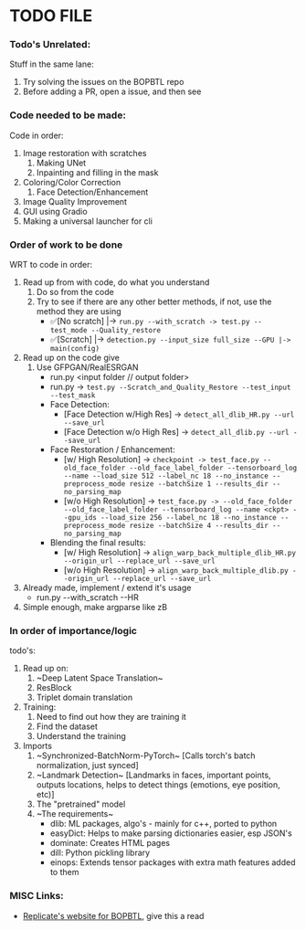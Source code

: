 # TODO FILE

</hr>

### Todo's Unrelated:

Stuff in the same lane:

1. Try solving the issues on the BOPBTL repo
2. Before adding a PR, open a issue, and then see

</hr>

### Code needed to be made:

Code in order:

1. Image restoration with scratches
   1. Making UNet
   2. Inpainting and filling in the mask
2. Coloring/Color Correction
   1. Face Detection/Enhancement
3. Image Quality Improvement
4. GUI using Gradio
5. Making a universal launcher for cli

</hr>

### Order of work to be done

WRT to code in order:

1. Read up from with code, do what you understand
   1. Do so from the code
   2. Try to see if there are any other better methods, if not, use the method they are using
      - ✅[No scratch] |-> ```run.py --with_scratch -> test.py --test_mode --Quality_restore```
      - ✅[Scratch] |-> ```detection.py --input_size full_size --GPU |-> main(config)```
2. Read up on the code give
   1. Use GFPGAN/RealESRGAN
         - run.py <input folder // output folder>
         - run.py -> ```test.py --Scratch_and_Quality_Restore --test_input --test_mask```
      - Face Detection:
         - [Face Detection w/High Res] -> ```detect_all_dlib_HR.py --url --save_url```
         - [Face Detection w/o High Res] -> ```detect_all_dlib.py --url --save_url```
      - Face Restoration / Enhancement:
         - [w/ High Resolution] -> ```checkpoint -> test_face.py --old_face_folder --old_face_label_folder --tensorboard_log --name --load_size 512 --label_nc 18 --no_instance --preprocess_mode resize --batchSize 1 --results_dir --no_parsing_map```
         - [w/o High Resolution] -> ```test_face.py -> --old_face_folder --old_face_label_folder --tensorboard_log --name <ckpt> --gpu_ids --load_size 256 --label_nc 18 --no_instance --preprocess_mode resize --batchSize 4 --results_dir --no_parsing_map```
      - Blending the final results:
         - [w/ High Resolution] -> ```align_warp_back_multiple_dlib_HR.py --origin_url --replace_url --save_url```
         - [w/o High Resolution] -> ```align_warp_back_multiple_dlib.py --origin_url --replace_url --save_url```
3. Already made, implement / extend it's usage
   - run.py --with_scratch --HR
4. Simple enough, make argparse like zB

</hr>

### In order of importance/logic

todo's:

1. Read up on:
   1. ~Deep Latent Space Translation~
   2. ResBlock
   3. Triplet domain translation
2. Training:
   1. Need to find out how they are training it
   2. Find the dataset
   3. Understand the training
3. Imports
   1. ~Synchronized-BatchNorm-PyTorch~ [Calls torch's batch normalization, just synced]
   2. ~Landmark Detection~ [Landmarks in faces, important points, outputs locations, helps to detect things (emotions, eye position, etc)]
   3. The "pretrained" model
   4. ~The requirements~
      - dlib: ML packages, algo's - mainly for c++, ported to python
      - easyDict: Helps to make parsing dictionaries easier, esp JSON's
      - dominate: Creates HTML pages
      - dill: Python pickling library
      - einops: Extends tensor packages with extra math features added to them

### MISC Links:
- [Replicate's website for BOPBTL](https://replicate.com/microsoft/bringing-old-photos-back-to-life), give this a read
